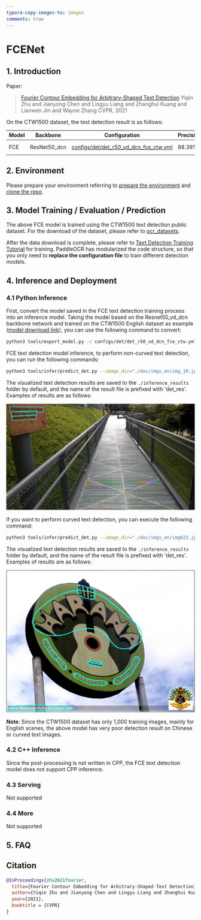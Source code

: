 ```yaml
---
typora-copy-images-to: images
comments: true
---
```


# FCENet
## 1. Introduction

Paper:
> [Fourier Contour Embedding for Arbitrary-Shaped Text Detection](https://arxiv.org/abs/2104.10442)
> Yiqin Zhu and Jianyong Chen and Lingyu Liang and Zhanghui Kuang and Lianwen Jin and Wayne Zhang
> CVPR, 2021

On the CTW1500 dataset, the text detection result is as follows:

|Model|Backbone|Configuration|Precision|Recall|Hmean|Download|
| --- | --- | --- | --- | --- | --- | --- |
| FCE | ResNet50_dcn | [configs/det/det_r50_vd_dcn_fce_ctw.yml](../../configs/det/det_r50_vd_dcn_fce_ctw.yml)| 88.39%|82.18%|85.27%|[trained model](https://paddleocr.bj.bcebos.com/contribution/det_r50_dcn_fce_ctw_v2.0_train.tar)|

## 2. Environment
Please prepare your environment referring to [prepare the environment](./environment_en.md) and [clone the repo](./clone_en.md).

## 3. Model Training / Evaluation / Prediction
The above FCE model is trained using the CTW1500 text detection public dataset. For the download of the dataset, please refer to [ocr_datasets](./dataset/ocr_datasets_en.md).

After the data download is complete, please refer to [Text Detection Training Tutorial](./detection_en.md) for training. PaddleOCR has modularized the code structure, so that you only need to **replace the configuration file** to train different detection models.

## 4. Inference and Deployment
### 4.1 Python Inference
First, convert the model saved in the FCE text detection training process into an inference model. Taking the model based on the Resnet50_vd_dcn backbone network and trained on the CTW1500 English dataset as example ([model download link](https://paddleocr.bj.bcebos.com/contribution/det_r50_dcn_fce_ctw_v2.0_train.tar)), you can use the following command to convert:

```bash
python3 tools/export_model.py -c configs/det/det_r50_vd_dcn_fce_ctw.yml -o Global.pretrained_model=./det_r50_dcn_fce_ctw_v2.0_train/best_accuracy  Global.save_inference_dir=./inference/det_fce
```

FCE text detection model inference, to perform non-curved text detection, you can run the following commands:

```bash
python3 tools/infer/predict_det.py --image_dir="./doc/imgs_en/img_10.jpg" --det_model_dir="./inference/det_fce/" --det_algorithm="FCE" --det_fce_box_type=quad
```

The visualized text detection results are saved to the `./inference_results` folder by default, and the name of the result file is prefixed with 'det_res'. Examples of results are as follows:

![img](./images/det_res_img_10_fce.jpg)

If you want to perform curved text detection, you can execute the following command:

```bash
python3 tools/infer/predict_det.py --image_dir="./doc/imgs_en/img623.jpg" --det_model_dir="./inference/det_fce/" --det_algorithm="FCE" --det_fce_box_type=poly
```

The visualized text detection results are saved to the `./inference_results` folder by default, and the name of the result file is prefixed with 'det_res'. Examples of results are as follows:

![img](./images/det_res_img623_fce.jpg)

**Note**: Since the CTW1500 dataset has only 1,000 training images, mainly for English scenes, the above model has very poor detection result on Chinese or curved text images.


### 4.2 C++ Inference
Since the post-processing is not written in CPP, the FCE text detection model does not support CPP inference.

### 4.3 Serving
Not supported

### 4.4 More
Not supported

## 5. FAQ

## Citation
```bibtex
@InProceedings{zhu2021fourier,
  title={Fourier Contour Embedding for Arbitrary-Shaped Text Detection},
  author={Yiqin Zhu and Jianyong Chen and Lingyu Liang and Zhanghui Kuang and Lianwen Jin and Wayne Zhang},
  year={2021},
  booktitle = {CVPR}
}
```
